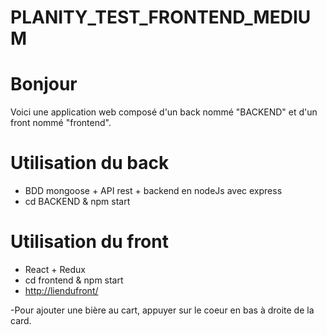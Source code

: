 # PLANITY_TEST_FRONTEND_MEDIUM
# Bonjour

Voici une application web composé d'un back nommé "BACKEND" et d'un front nommé "frontend".


# Utilisation du back

- BDD mongoose + API rest + backend en nodeJs avec express
- cd BACKEND & npm start

# Utilisation du front

- React + Redux
- cd frontend & npm start
- [http://liendufront/](http://localhost:3001/beer-list "http://localhost:3001/beer-list")

-Pour ajouter une bière au cart, appuyer sur le coeur en bas à droite de la card.
